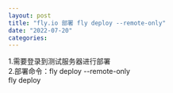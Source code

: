 ```yaml
---
layout: post
title: "fly.io 部署 fly deploy --remote-only"
date: "2022-07-20"
categories: 
---
```

<p>1.需要登录到测试服务器进行部署<br />
2.部署命令：fly deploy --remote-only<br />
fly deploy</p>
